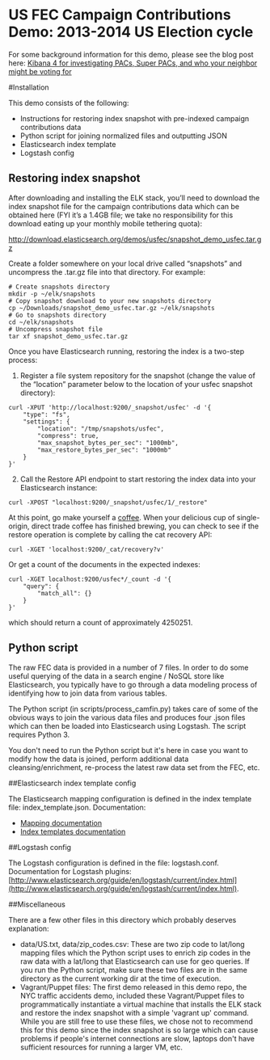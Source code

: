 US FEC Campaign Contributions Demo: 2013-2014 US Election cycle
=====

For some background information for this demo, please see the blog post here:
[Kibana 4 for investigating PACs, Super PACs, and who your neighbor might be voting for](http://www.elasticsearch.org/blog/kibana-4-for-investigating-pacs-super-pacs-and-your-neighbors/)

#Installation

This demo consists of the following:

* Instructions for restoring index snapshot with pre-indexed campaign contributions data
* Python script for joining normalized files and outputting JSON
* Elasticsearch index template
* Logstash config


## Restoring index snapshot

After downloading and installing the ELK stack, you’ll need to download the index snapshot file for the campaign contributions data which can be obtained here (FYI it’s a 1.4GB file; we take no responsibility for this download eating up your monthly mobile tethering quota):

http://download.elasticsearch.org/demos/usfec/snapshot_demo_usfec.tar.gz 

Create a folder somewhere on your local drive called “snapshots” and uncompress the .tar.gz file into that directory. For example:
```
# Create snapshots directory
mkdir -p ~/elk/snapshots
# Copy snapshot download to your new snapshots directory
cp ~/Downloads/snapshot_demo_usfec.tar.gz ~/elk/snapshots
# Go to snapshots directory
cd ~/elk/snapshots
# Uncompress snapshot file
tar xf snapshot_demo_usfec.tar.gz
```
Once you have Elasticsearch running, restoring the index is a two-step process:

1) Register a file system repository for the snapshot (change the value of the “location” parameter below to the location of your usfec snapshot directory):
```
curl -XPUT 'http://localhost:9200/_snapshot/usfec' -d '{
    "type": "fs",
    "settings": {
        "location": "/tmp/snapshots/usfec",
        "compress": true,
        "max_snapshot_bytes_per_sec": "1000mb",
        "max_restore_bytes_per_sec": "1000mb"
    }
}'
```
2) Call the Restore API endpoint to start restoring the index data into your Elasticsearch instance:
```
curl -XPOST "localhost:9200/_snapshot/usfec/1/_restore"
```
At this point, go make yourself a [coffee](https://bluebottlecoffee.com/preparation-guides). When your delicious cup of single-origin, direct trade coffee has finished brewing, you can check to see if the restore operation is complete by calling the cat recovery API:
```
curl -XGET 'localhost:9200/_cat/recovery?v'
```
Or get a count of the documents in the expected indexes:
```
curl -XGET localhost:9200/usfec*/_count -d '{
	"query": {
		"match_all": {}
	}
}'
```
which should return a count of approximately 4250251.

## Python script

The raw FEC data is provided in a number of 7 files. In order to do some useful querying of the data in a search engine / NoSQL store like Elasticsearch, you typically have to go through a data modeling process of identifying how to join data from various tables. 

The Python script (in scripts/process_camfin.py) takes care of some of the obvious ways to join the various data files and produces four .json files which can then be loaded into Elasticsearch using Logstash. The script requires Python 3.

You don't need to run the Python script but it's here in case you want to modify how the data is joined, perform additional data cleansing/enrichment, re-process the latest raw data set from the FEC, etc.

##Elasticsearch index template config

The Elasticsearch mapping configuration is defined in the index template file: index\_template.json. Documentation:

* [Mapping documentation](http://www.elasticsearch.org/guide/en/elasticsearch/reference/current/mapping.html)
* [Index templates documentation](http://www.elasticsearch.org/guide/en/elasticsearch/reference/current/indices-templates.html)

##Logstash config

The Logstash configuration is defined in the file: logstash.conf. Documentation for Logstash plugins: [http://www.elasticsearch.org/guide/en/logstash/current/index.html](http://www.elasticsearch.org/guide/en/logstash/current/index.html).

##Miscellaneous

There are a few other files in this directory which probably deserves explanation:

* data/US.txt, data/zip_codes.csv: These are two zip code to lat/long mapping files which the Python script uses to enrich zip codes in the raw data with a lat/long that Elasticsearch can use for geo queries. If you run the Python script, make sure these two files are in the same directory as the current working dir at the time of execution.
* Vagrant/Puppet files: The first demo released in this demo repo, the NYC traffic accidents demo, included these Vagrant/Puppet files to programmatically instantiate a virtual machine that installs the ELK stack and restore the index snapshot with a simple 'vagrant up' command. While you are still free to use these files, we chose not to recommend this for this demo since the index snapshot is so large which can cause problems if people's internet connections are slow, laptops don't have sufficient resources for running a larger VM, etc.
